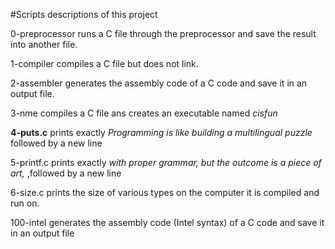 #Scripts descriptions of this project

0-preprocessor runs a C file through the preprocessor and save the result into another file.

1-compiler compiles a C file but does not link.

2-assembler generates the assembly code of a C code and save it in an output file.

3-nme compiles a C file ans creates an executable named *cisfun*

**4-puts.c** prints exactly *Programming is like building a multilingual puzzle* followed by a new line

5-printf.c prints exactly *with proper grammar, but the outcome is a piece of art,* ,followed by a new line

6-size.c prints the size of various types on the computer it is compiled and run on.

100-intel generates the assembly code (Intel syntax) of a C code and save it in an output file



